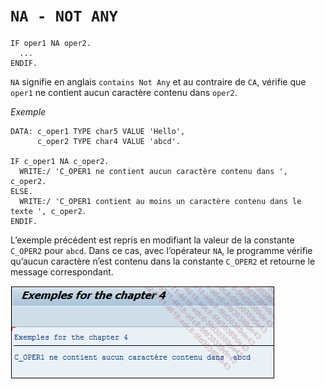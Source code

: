 # **`NA - NOT ANY`**

```JS
IF oper1 NA oper2.
  ...
ENDIF.
```

`NA` signifie en anglais `contains Not Any` et au contraire de `CA`, vérifie que `oper1` ne contient aucun caractère contenu dans `oper2`.

_Exemple_

```JS
DATA: c_oper1 TYPE char5 VALUE 'Hello',
      c_oper2 TYPE char4 VALUE 'abcd'.

IF c_oper1 NA c_oper2.
  WRITE:/ 'C_OPER1 ne contient aucun caractère contenu dans ', c_oper2.
ELSE.
  WRITE:/ 'C_OPER1 contient au moins un caractère contenu dans le texte ', c_oper2.
ENDIF.
```

L’exemple précédent est repris en modifiant la valeur de la constante `C_OPER2` pour `abcd`. Dans ce cas, avec l’opérateur `NA`, le programme vérifie qu’aucun caractère n’est contenu dans la constante `C_OPER2` et retourne le message correspondant.

![](../00_Ressources/02_06_01.png)
